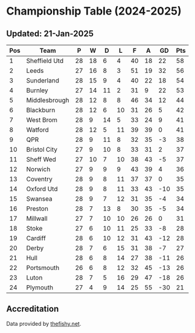 # Championship Table (2024-2025)
## Updated: 21-Jan-2025

| Pos | Team | P | W | D | L | F | A | GD | Pts |
| --- | --- | --- | --- | --- | --- | --- | --- | --- | --- |
| 1 | Sheffield Utd | 28 | 18 | 6 | 4 | 40 | 18 | 22 | 58 |
| 2 | Leeds | 27 | 16 | 8 | 3 | 51 | 19 | 32 | 56 |
| 3 | Sunderland | 28 | 15 | 9 | 4 | 40 | 22 | 18 | 54 |
| 4 | Burnley | 27 | 14 | 11 | 2 | 31 | 9 | 22 | 53 |
| 5 | Middlesbrough | 28 | 12 | 8 | 8 | 46 | 34 | 12 | 44 |
| 6 | Blackburn | 28 | 12 | 6 | 10 | 31 | 26 | 5 | 42 |
| 7 | West Brom | 28 | 9 | 14 | 5 | 33 | 24 | 9 | 41 |
| 8 | Watford | 28 | 12 | 5 | 11 | 39 | 39 | 0 | 41 |
| 9 | QPR | 28 | 9 | 11 | 8 | 32 | 35 | -3 | 38 |
| 10 | Bristol City | 27 | 9 | 10 | 8 | 33 | 31 | 2 | 37 |
| 11 | Sheff Wed | 27 | 10 | 7 | 10 | 38 | 43 | -5 | 37 |
| 12 | Norwich | 27 | 9 | 9 | 9 | 43 | 39 | 4 | 36 |
| 13 | Coventry | 28 | 9 | 8 | 11 | 37 | 37 | 0 | 35 |
| 14 | Oxford Utd | 28 | 9 | 8 | 11 | 33 | 43 | -10 | 35 |
| 15 | Swansea | 28 | 9 | 7 | 12 | 31 | 35 | -4 | 34 |
| 16 | Preston | 28 | 7 | 13 | 8 | 30 | 35 | -5 | 34 |
| 17 | Millwall | 27 | 7 | 10 | 10 | 26 | 26 | 0 | 31 |
| 18 | Stoke | 27 | 6 | 10 | 11 | 25 | 33 | -8 | 28 |
| 19 | Cardiff | 28 | 6 | 10 | 12 | 31 | 43 | -12 | 28 |
| 20 | Derby | 28 | 7 | 6 | 15 | 31 | 38 | -7 | 27 |
| 21 | Hull | 28 | 6 | 8 | 14 | 27 | 38 | -11 | 26 |
| 22 | Portsmouth | 26 | 6 | 8 | 12 | 32 | 45 | -13 | 26 |
| 23 | Luton | 28 | 7 | 5 | 16 | 29 | 47 | -18 | 26 |
| 24 | Plymouth | 27 | 4 | 9 | 14 | 25 | 55 | -30 | 21 |

## Accreditation 

Data provided by [thefishy.net](https://www.thefishy.net/).